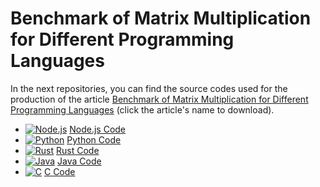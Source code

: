 # Benchmark of Matrix Multiplication for Different Programming Languages

In the next repositories, you can find the source codes used for the
production of the article [Benchmark of Matrix Multiplication for 
Different Programming Languages](https://github.com/ricardocardn/matrix_multiplication/blob/main/Benchmark_of_Matrix_Multiplication.pdf) (click the article's
name to download).

- [![Node.js](https://img.shields.io/badge/Node.js-6DA55F?style=for-the-badge&logo=node.js&logoColor=white)](https://github.com/ricardocardn/matrix_multiplication_nodejs_performance) [Node.js Code](https://github.com/ricardocardn/matrix_multiplication_nodejs_performance)
- [![Python](https://img.shields.io/badge/Python-3776AB?style=for-the-badge&logo=python&logoColor=white)](https://github.com/ricardocardn/matrix_multiplication_python_performance) [Python Code](https://github.com/ricardocardn/matrix_multiplication_python_performance)
- [![Rust](https://img.shields.io/badge/Rust-B7410E?style=for-the-badge&logo=rust&logoColor=white)](https://github.com/ricardocardn/matrix_multiplication_rust_performance) [Rust Code](https://github.com/ricardocardn/matrix_multiplication_rust_performance)
- [![Java](https://img.shields.io/badge/Java-007396?style=for-the-badge&logo=java&logoColor=white)](https://github.com/ricardocardn/matrix_multiplication_java_performance) [Java Code](https://github.com/ricardocardn/matrix_multiplication_java_performance)
- [![C](https://img.shields.io/badge/C-A8B9CC?style=for-the-badge&logo=c&logoColor=white)](https://github.com/ricardocardn/matrix_multiplication_c_performance) [C Code](https://github.com/ricardocardn/matrix_multiplication_c_performance)

